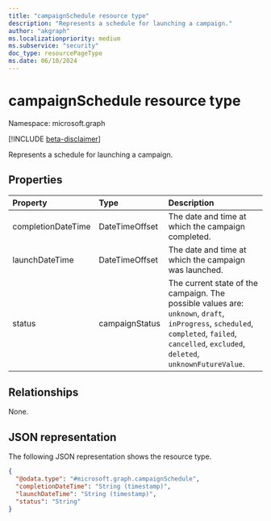 ```yaml
---
title: "campaignSchedule resource type"
description: "Represents a schedule for launching a campaign."
author: "akgraph"
ms.localizationpriority: medium
ms.subservice: "security"
doc_type: resourcePageType
ms.date: 06/10/2024
---
```


# campaignSchedule resource type

Namespace: microsoft.graph

[!INCLUDE [beta-disclaimer](../../includes/beta-disclaimer.md)]

Represents a schedule for launching a campaign.

## Properties
|Property|Type|Description|
|:---|:---|:---|
|completionDateTime|DateTimeOffset|The date and time at which the campaign completed.|
|launchDateTime|DateTimeOffset|The date and time at which the campaign was launched.|
|status|campaignStatus|The current state of the campaign. The possible values are: `unknown`, `draft`, `inProgress`, `scheduled`, `completed`, `failed`, `cancelled`, `excluded`, `deleted`, `unknownFutureValue`.|

## Relationships
None.

## JSON representation
The following JSON representation shows the resource type.
<!-- {
  "blockType": "resource",
  "@odata.type": "microsoft.graph.campaignSchedule"
}
-->
``` json
{
  "@odata.type": "#microsoft.graph.campaignSchedule",
  "completionDateTime": "String (timestamp)",
  "launchDateTime": "String (timestamp)",
  "status": "String"
}
```

